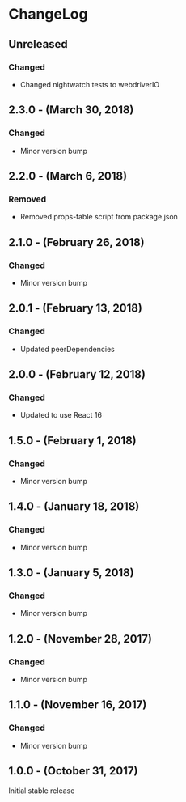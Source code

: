 ChangeLog
=========

Unreleased
-----------------
### Changed
* Changed nightwatch tests to webdriverIO

2.3.0 - (March 30, 2018)
------------------
### Changed
* Minor version bump

2.2.0 - (March 6, 2018)
------------------
### Removed
* Removed props-table script from package.json

2.1.0 - (February 26, 2018)
------------------
### Changed
* Minor version bump

2.0.1 - (February 13, 2018)
------------------
### Changed
* Updated peerDependencies

2.0.0 - (February 12, 2018)
------------------
### Changed
* Updated to use React 16

1.5.0 - (February 1, 2018)
------------------
### Changed
* Minor version bump

1.4.0 - (January 18, 2018)
------------------
### Changed
* Minor version bump

1.3.0 - (January 5, 2018)
------------------
### Changed
* Minor version bump

1.2.0 - (November 28, 2017)
------------------
### Changed
* Minor version bump

1.1.0 - (November 16, 2017)
------------------
### Changed
* Minor version bump

1.0.0 - (October 31, 2017)
------------------
Initial stable release
